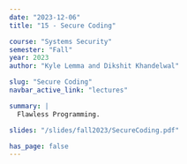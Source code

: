 ```yaml
---
date: "2023-12-06"
title: "15 - Secure Coding"

course: "Systems Security"
semester: "Fall"
year: 2023
author: "Kyle Lemma and Dikshit Khandelwal"

slug: "Secure Coding"
navbar_active_link: "lectures"

summary: |
  Flawless Programming.

slides: "/slides/fall2023/SecureCoding.pdf"

has_page: false
---
```

